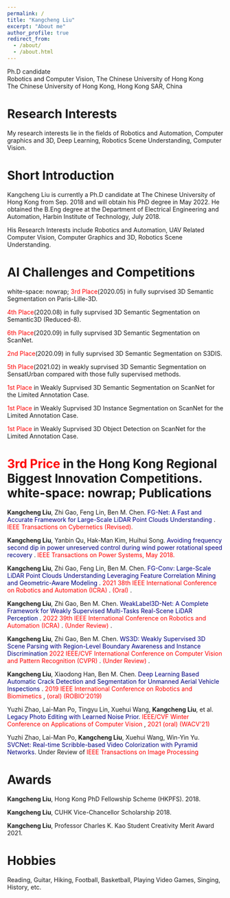 ```yaml
---
permalink: /
title: "Kangcheng Liu"
excerpt: "About me"
author_profile: true
redirect_from: 
  - /about/
  - /about.html
---
```


Ph.D candidate <br>
Robotics and Computer Vision, The Chinese University of Hong Kong <br>
The Chinese University of Hong Kong, Hong Kong SAR, China

**Research Interests**
======
My research interests lie in the fields of Robotics and Automation, Computer graphics and 3D,  Deep Learning, Robotics Scene Understanding, Computer Vision. 


**Short Introduction**
======
Kangcheng Liu is currently a Ph.D candidate at The Chinese University of Hong Kong from Sep. 2018 and will obtain his PhD degree in May 2022. He obtained the B.Eng degree at the Department of Electrical Engineering and Automation, Harbin Institute of Technology, July 2018. 


His Research Interests include Robotics and Automation, UAV Related Computer Vision,  Computer Graphics and 3D,  Robotics Scene Understanding.

**AI Challenges and Competitions**
======
white-space: nowrap;
<font color='Red'>3rd Place</font>(2020.05) in fully suprvised 3D Semantic Segmentation on Paris-Lille-3D.   

<font color='Red'>4th Place</font>(2020.08) in fully suprvised 3D Semantic Segmentation on Semantic3D (Reduced-8).   <br>

<font color='Red'>6th Place</font>(2020.09) in fully suprvised 3D Semantic Segmentation on ScanNet. <br>

<font color='Red'>2nd Place</font>(2020.09) in fully suprvised 3D Semantic Segmentation on S3DIS.  <br>

<font color='Red'>5th Place</font>(2021.02) in weakly suprvised 3D Semantic Segmentation on SensatUrban compared with those fully supervised methods. <br>

<font color='Red'>1st Place</font> in Weakly Suprvised 3D Semantic Segmentation on ScanNet for the Limited Annotation Case.  <br>

<!-- <font color='Red'>1st Place</font> in Weakly Suprvised 3D Semantic Segmentation on ScanNet for the Limited Reconstruction Case.  <br> -->

<font color='Red'>1st Place</font> in Weakly Suprvised 3D Instance Segmentation on ScanNet for the Limited Annotation Case.  <br>

<!-- <font color='Red'>1st Place</font> in Weakly Suprvised 3D Instance Segmentation on ScanNet for the Limited Reconstruction Case.   <br> -->

<font color='Red'>1st Place</font> in Weakly Suprvised 3D Object Detection on ScanNet for the Limited Annotation Case.  <br>

<!-- <font color='Red'>1st Place</font> in Weakly Suprvised 3D Object Detection on ScanNet Benchmark the Limited Reconstruction Case.  <br> -->

<font color='Red'>3rd Price</font> in the Hong Kong Regional Biggest Innovation Competitions.  <br>
white-space: nowrap;
Publications
======

**Kangcheng Liu**, Zhi Gao, Feng Lin, Ben M. Chen. <font color='Navy'> FG-Net: A Fast and Accurate Framework for Large-Scale LiDAR Point Clouds Understanding </font>. <font color='Red'> IEEE Transactions on Cybernetics (Revised). </font>

**Kangcheng Liu**, Yanbin Qu, Hak-Man Kim, Huihui Song. <font color='Navy'> Avoiding frequency second dip in power unreserved control during wind power rotational speed recovery </font>. <font color='Red'> IEEE Transactions on Power Systems, May 2018. </font>

**Kangcheng Liu**, Zhi Gao, Feng Lin, Ben M. Chen. <font color='Navy'> FG-Conv: Large-Scale LiDAR Point Clouds Understanding Leveraging Feature Correlation Mining and Geometric-Aware Modeling  </font>. <font color='Red'> 2021 38th IEEE International Conference on Robotics and Automation (ICRA) </font>. <font color='Red'> (Oral) </font>.

**Kangcheng Liu**, Zhi Gao, Ben M. Chen. <font color='Navy'> WeakLabel3D-Net: A Complete Framework for Weakly Supervised Multi-Tasks Real-Scene LiDAR Perception   </font>. <font color='Red'> 2022 39th IEEE International Conference on Robotics and Automation (ICRA) </font>. <font color='Red'> (Under Review) </font>.

**Kangcheng Liu**, Zhi Gao, Ben M. Chen. <font color='Navy'> WS3D: Weakly Supervised 3D Scene Parsing with Region-Level Boundary Awareness and Instance Discrimination </font> <font color='Red'> 2022 IEEE/CVF International Conference on Computer Vision and Pattern Recognition (CVPR) </font>. <font color='Red'> (Under Review) </font>.

**Kangcheng Liu**, Xiaodong Han, Ben M. Chen. <font color='Navy'> Deep Learning Based Automatic Crack Detection and Segmentation for Unmanned Aerial Vehicle Inspections  </font>. <font color='Red'> 2019 IEEE International Conference on Robotics and Biomimetics </font>, <font color='Red'> (oral) (ROBIO'2019) </font>

Yuzhi Zhao, Lai-Man Po, Tingyu Lin, Xuehui Wang, **Kangcheng Liu**, et al. <font color='Navy'> Legacy Photo Editing with Learned Noise Prior</font>. <font color='Red'> IEEE/CVF Winter Conference on Applications of Computer Vision </font>, <font color='Red'> 2021 (oral) (WACV'21) </font>

Yuzhi Zhao, Lai-Man Po, **Kangcheng Liu**, Xuehui Wang, Win-Yin Yu. <font color='Navy'> SVCNet: Real-time Scribble-based Video Colorization with Pyramid Networks</font>. Under Review of <font color='Red'> IEEE Transactions on Image Processing </font>

Awards
======

**Kangcheng Liu**,  Hong Kong PhD Fellowship Scheme (HKPFS). 2018.

**Kangcheng Liu**,  CUHK Vice-Chancellor Scholarship 2018.

**Kangcheng Liu**, Professor Charles K. Kao Student Creativity Merit Award 2021.


Hobbies
======

Reading, Guitar, Hiking, Football, Basketball, Playing Video Games, Singing, History, etc.
